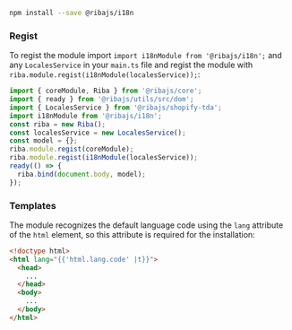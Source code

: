 ```bash
npm install --save @ribajs/i18n
```

### Regist

To regist the module import `import i18nModule from '@ribajs/i18n';` and any `LocalesService` in your `main.ts` file and regist the module with `riba.module.regist(i18nModule(localesService));`:

```ts
import { coreModule, Riba } from '@ribajs/core';
import { ready } from '@ribajs/utils/src/dom';
import { LocalesService } from '@ribajs/shopify-tda';
import i18nModule from '@ribajs/i18n';
const riba = new Riba();
const localesService = new LocalesService();
const model = {};
riba.module.regist(coreModule);
riba.module.regist(i18nModule(localesService));
ready(() => {
  riba.bind(document.body, model);
});
```

### Templates

The module recognizes the default language code using the `lang` attribute of the `html` element, so this attribute is required for the installation:

```html
<!doctype html>
<html lang="{{'html.lang.code' |t}}">
  <head>
    ...
  </head>
  <body>
    ...
  </body>
</html>
```
